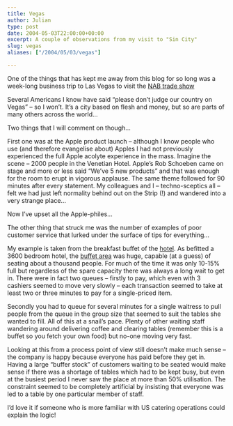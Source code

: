 ```yaml
---
title: Vegas
author: Julian
type: post
date: 2004-05-03T22:00:00+00:00
excerpt: A couple of observations from my visit to "Sin City"
slug: vegas 
aliases: ["/2004/05/03/vegas"]

---
```

One of the things that has kept me away from this blog for so long was a week-long business trip to Las Vegas to visit the [NAB trade show][1]

Several Americans I know have said &#8220;please don&#8217;t judge our country on Vegas&#8221; &#8211; so I won&#8217;t. It&#8217;s a city based on flesh and money, but so are parts of many others across the world&#8230;

Two things that I will comment on though&#8230;

First one was at the Apple product launch &#8211; although I know people who use (and therefore evangelise about) Apples I had not previously experienced the full Apple acolyte experience in the mass. Imagine the scene &#8211; 2000 people in the Venetian Hotel. Apple&#8217;s Rob Schoeben came on stage and more or less said &#8220;We&#8217;ve 5 new products&#8221; and that was enough for the room to erupt in vigorous applause. The same theme followed for 90 minutes after every statement. My colleagues and I &#8211; techno-sceptics all &#8211; felt we had just left normality behind out on the Strip (!) and wandered into a very strange place&#8230;

Now I&#8217;ve upset all the Apple-philes&#8230;

The other thing that struck me was the number of examples of poor customer service that lurked under the surface of tips for everything&#8230; 

My example is taken from the breakfast buffet of the [hotel][2]. As befitted a 3600 bedroom hotel, the [buffet area][3] was huge, capable (at a guess) of seating about a thousand people. For much of the time it was only 10-15% full but regardless of the spare capacity there was always a long wait to get in. There were in fact two queues &#8211; firstly to pay, which even with 3 cashiers seemed to move very slowly &#8211; each transaction seemed to take at least two or three minutes to pay for a single-priced item. 

Secondly you had to queue for several minutes for a single waitress to pull people from the queue in the group size that seemed to suit the tables she wanted to fill. All of this at a snail&#8217;s pace. Plenty of other waiting staff wandering around delivering coffee and clearing tables (remember this is a buffet so you fetch your own food) but no-one moving very fast.

Looking at this from a process point of view still doesn&#8217;t make much sense &#8211; the company is happy because everyone has paid before they get in. Having a large &#8220;buffer stock&#8221; of customers waiting to be seated would make sense if there was a shortage of tables which had to be kept busy, but even at the busiest period I never saw the place at more than 50% utilisation. The constraint seemed to be completely artificial by insisting that everyone was led to a table by one particular member of staff. 

I&#8217;d love it if someone who is more familiar with US catering operations could explain the logic!

 [1]: https://www.nabshow.com/
 [2]: https://www.vegas.com/resorts/flamingo/
 [3]: https://www.vegas.com/searchagent/restaurant/ViewRestaurant.do?restaurantId=3542